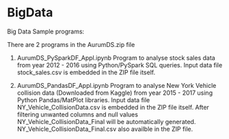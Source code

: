 # BigData
Big Data Sample programs:

There are 2 programs in the AurumDS.zip file
  1. AurumDS_PySparkDF_Appl.ipynb 
     Program to analyse stock sales data from year 2012 - 2016 using Python/PySpark 
     SQL queries. Input data file stock_sales.csv is embedded in the ZIP file itself.
     
  2. AurumDS_PandasDF_Appl.ipynb
     Program to analyse New York Vehicle collision data (Downloaded from Kaggle) 
     from year 2015 - 2017 using Python Pandas/MatPlot libraries. 
     Input data file NY_Vehicle_CollisionData.csv is embedded in the ZIP file itself.
     After filtering unwanted columns and null values NY_Vehicle_CollisionData_Final 
     will be automatically generated. NY_Vehicle_CollisionData_Final.csv also availble
     in the ZIP file.

